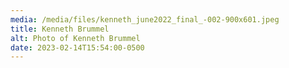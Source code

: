 ```yaml
---
media: /media/files/kenneth_june2022_final_-002-900x601.jpeg
title: Kenneth Brummel
alt: Photo of Kenneth Brummel
date: 2023-02-14T15:54:00-0500
---
```

